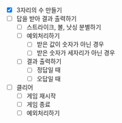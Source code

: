 - [x] 3자리의 수 만들기
- [ ] 답을 받아 결과 출력하기
  - [ ] 스트라이크, 볼, 낫싱 분별하기
  - [ ] 예외처리하기
    - [ ] 받은 값이 숫자가 아닌 경우
    - [ ] 받은 숫자가 세자리가 아닌 경우
  - [ ] 결과 출력하기
    - [ ] 정답일 때
    - [ ] 오답일 때
- [ ] 클리어
  - [ ] 게임 재시작
  - [ ] 게임 종료
  - [ ] 예외처리하기
